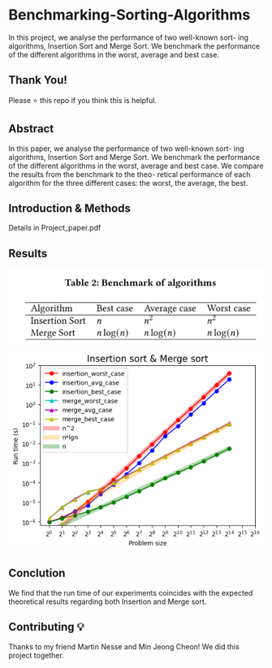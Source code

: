 # Benchmarking-Sorting-Algorithms
In this project, we analyse the performance of two well-known sort- ing algorithms, Insertion Sort and Merge Sort. We benchmark the performance of the different algorithms in the worst, average and best case. 

## Thank You!
Please ⭐ this repo if you think this is helpful.

## Abstract
In this paper, we analyse the performance of two well-known sort-
ing algorithms, Insertion Sort and Merge Sort. We benchmark the
performance of the different algorithms in the worst, average and
best case. We compare the results from the benchmark to the theo-
retical performance of each algorithm for the three different cases:
the worst, the average, the best.

## Introduction & Methods 
Details in Project_paper.pdf

## Results
![Benchmark of algorithms](png/Benchmarkofalgorithms.png)
![Benchmark Sorting](png/BenchmarkSorting.png)

## Conclution
We find that the run time of our experiments coincides with the
expected theoretical results regarding both Insertion and Merge
sort.

## Contributing 💡
Thanks to my friend Martin Nesse and Min Jeong Cheon! We did this project together.
